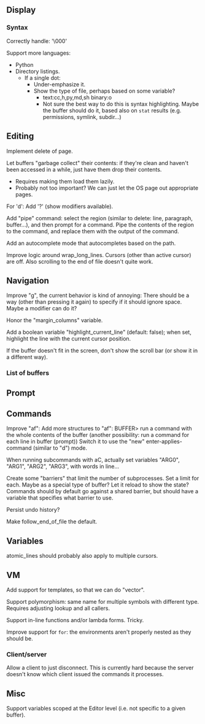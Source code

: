 ## Display

### Syntax

Correctly handle: '\000'

Support more languages:
  - Python
  - Directory listings.
    - If a single dot:
      - Under-emphasize it.
      - Show the type of file, perhaps based on some variable?
         - text:cc,h,py,md,sh binary:o
         - Not sure the best way to do this is syntax highlighting. Maybe the buffer should do it, based also on `stat` results (e.g. permissions, symlink, subdir...)

## Editing

Implement delete of page.

Let buffers "garbage collect" their contents: if they're clean and haven't been accessed in a while, just have them drop their contents.
  - Requires making them load them lazily.
  - Probably not too important? We can just let the OS page out appropriate pages.

For 'd': Add '?' (show modifiers available).

Add "pipe" command: select the region (similar to delete: line, paragraph, buffer...), and then prompt for a command. Pipe the contents of the region to the command, and replace them with the output of the command.

Add an autocomplete mode that autocompletes based on the path.

Improve logic around wrap_long_lines.
  Cursors (other than active cursor) are off.
  Also scrolling to the end of file doesn't quite work.

## Navigation

Improve "g", the current behavior is kind of annoying:
  There should be a way (other than pressing it again) to specify if it should ignore space.  Maybe a modifier can do it?

Honor the "margin_columns" variable.

Add a boolean variable "highlight_current_line" (default: false); when set, highlight the line with the current cursor position.

If the buffer doesn't fit in the screen, don't show the scroll bar (or show it in a different way).

### List of buffers

## Prompt

## Commands

Improve "af":
  Add more structures to "af":
    BUFFER> run a command with the whole contents of the buffer
      (another possibility: run a command for each line in buffer (prompt))
  Switch it to use the "new" enter-applies-command (similar to "d") mode.

When running subcommands with aC, actually set variables "ARG0", "ARG1", "ARG2", "ARG3", with words in line...

Create some "barriers" that limit the number of subprocesses.  Set a limit for each.  Maybe as a special type of buffer?  Let it reload to show the state?
  Commands should by default go against a shared barrier, but should have a variable that specifies what barrier to use.

Persist undo history?

Make follow_end_of_file the default.

## Variables

atomic_lines should probably also apply to multiple cursors.

## VM

Add support for templates, so that we can do "vector<string>".

Support polymorphism: same name for multiple symbols with different type.
  Requires adjusting lookup and all callers.

Support in-line functions and/or lambda forms. Tricky.

Improve support for `for`: the environments aren't properly nested as they should be.

### Client/server

Allow a client to just disconnect.
  This is currently hard because the server doesn't know which client issued the commands it processes.

## Misc

Support variables scoped at the Editor level (i.e. not specific to a given buffer).
